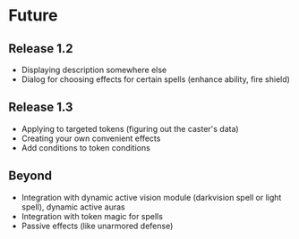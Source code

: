 # Future

## Release 1.2

- Displaying description somewhere else
- Dialog for choosing effects for certain spells (enhance ability, fire shield)

## Release 1.3

- Applying to targeted tokens (figuring out the caster's data)
- Creating your own convenient effects
- Add conditions to token conditions

## Beyond

- Integration with dynamic active vision module (darkvision spell or light spell), dynamic active auras
- Integration with token magic for spells
- Passive effects (like unarmored defense)